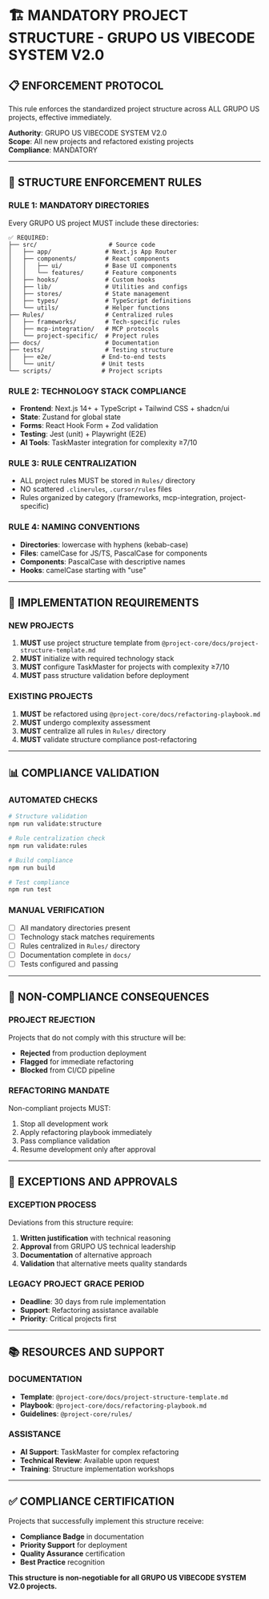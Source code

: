 # 🏗️ MANDATORY PROJECT STRUCTURE - GRUPO US VIBECODE SYSTEM V2.0

## 📋 ENFORCEMENT PROTOCOL

This rule enforces the standardized project structure across ALL GRUPO US projects, effective immediately.

**Authority**: GRUPO US VIBECODE SYSTEM V2.0  
**Scope**: All new projects and refactored existing projects  
**Compliance**: MANDATORY  

---

## 🎯 STRUCTURE ENFORCEMENT RULES

### **RULE 1: MANDATORY DIRECTORIES**
Every GRUPO US project MUST include these directories:

```
✅ REQUIRED:
├── src/                    # Source code
│   ├── app/               # Next.js App Router
│   ├── components/        # React components
│   │   ├── ui/            # Base UI components
│   │   └── features/      # Feature components
│   ├── hooks/             # Custom hooks
│   ├── lib/               # Utilities and configs
│   ├── stores/            # State management
│   ├── types/             # TypeScript definitions
│   └── utils/             # Helper functions
├── Rules/                 # Centralized rules
│   ├── frameworks/        # Tech-specific rules
│   ├── mcp-integration/   # MCP protocols
│   └── project-specific/  # Project rules
├── docs/                  # Documentation
├── tests/                 # Testing structure
│   ├── e2e/              # End-to-end tests
│   └── unit/             # Unit tests
└── scripts/              # Project scripts
```

### **RULE 2: TECHNOLOGY STACK COMPLIANCE**
- **Frontend**: Next.js 14+ + TypeScript + Tailwind CSS + shadcn/ui
- **State**: Zustand for global state
- **Forms**: React Hook Form + Zod validation
- **Testing**: Jest (unit) + Playwright (E2E)
- **AI Tools**: TaskMaster integration for complexity ≥7/10

### **RULE 3: RULE CENTRALIZATION**
- ALL project rules MUST be stored in `Rules/` directory
- NO scattered `.clinerules`, `.cursor/rules` files
- Rules organized by category (frameworks, mcp-integration, project-specific)

### **RULE 4: NAMING CONVENTIONS**
- **Directories**: lowercase with hyphens (kebab-case)
- **Files**: camelCase for JS/TS, PascalCase for components
- **Components**: PascalCase with descriptive names
- **Hooks**: camelCase starting with "use"

---

## 🔧 IMPLEMENTATION REQUIREMENTS

### **NEW PROJECTS**
1. **MUST** use project structure template from `@project-core/docs/project-structure-template.md`
2. **MUST** initialize with required technology stack
3. **MUST** configure TaskMaster for projects with complexity ≥7/10
4. **MUST** pass structure validation before deployment

### **EXISTING PROJECTS**
1. **MUST** be refactored using `@project-core/docs/refactoring-playbook.md`
2. **MUST** undergo complexity assessment
3. **MUST** centralize all rules in `Rules/` directory
4. **MUST** validate structure compliance post-refactoring

---

## 📊 COMPLIANCE VALIDATION

### **AUTOMATED CHECKS**
```bash
# Structure validation
npm run validate:structure

# Rule centralization check
npm run validate:rules

# Build compliance
npm run build

# Test compliance
npm run test
```

### **MANUAL VERIFICATION**
- [ ] All mandatory directories present
- [ ] Technology stack matches requirements
- [ ] Rules centralized in `Rules/` directory
- [ ] Documentation complete in `docs/`
- [ ] Tests configured and passing

---

## 🚨 NON-COMPLIANCE CONSEQUENCES

### **PROJECT REJECTION**
Projects that do not comply with this structure will be:
- **Rejected** from production deployment
- **Flagged** for immediate refactoring
- **Blocked** from CI/CD pipeline

### **REFACTORING MANDATE**
Non-compliant projects MUST:
1. Stop all development work
2. Apply refactoring playbook immediately
3. Pass compliance validation
4. Resume development only after approval

---

## 🎯 EXCEPTIONS AND APPROVALS

### **EXCEPTION PROCESS**
Deviations from this structure require:
1. **Written justification** with technical reasoning
2. **Approval** from GRUPO US technical leadership
3. **Documentation** of alternative approach
4. **Validation** that alternative meets quality standards

### **LEGACY PROJECT GRACE PERIOD**
- **Deadline**: 30 days from rule implementation
- **Support**: Refactoring assistance available
- **Priority**: Critical projects first

---

## 📚 RESOURCES AND SUPPORT

### **DOCUMENTATION**
- **Template**: `@project-core/docs/project-structure-template.md`
- **Playbook**: `@project-core/docs/refactoring-playbook.md`
- **Guidelines**: `@project-core/rules/`

### **ASSISTANCE**
- **AI Support**: TaskMaster for complex refactoring
- **Technical Review**: Available upon request
- **Training**: Structure implementation workshops

---

## ✅ COMPLIANCE CERTIFICATION

Projects that successfully implement this structure receive:
- **Compliance Badge** in documentation
- **Priority Support** for deployment
- **Quality Assurance** certification
- **Best Practice** recognition

**This structure is non-negotiable for all GRUPO US VIBECODE SYSTEM V2.0 projects.**
